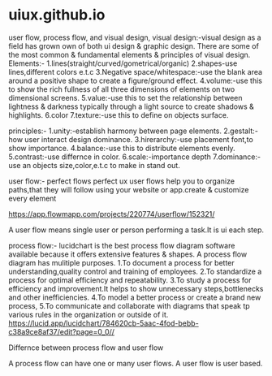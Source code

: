 # uiux.github.io
user flow, process flow, and visual design,
visual design:-visual design as a field has grown own of both ui design & graphic design.
There are some of the most common & fundamental elements & principles of visual design.
Elements:-
1.lines(straight/curved/gometrical/organic)
2.shapes-use lines,different colors e.t.c
3.Negative space/whitespace:-use the blank area around a positive shape to create a figure/ground effect.
4.volume:-use this to show the rich fullness of all three dimensions of elements on two dimensional screens.
5.value:-use this to set the relationship between lightness & darkness typically through a light source to create shadows & highlights.
6.color
7.texture:-use this to define on objects surface.

principles:-
1.unity:-establish harmony between page elements.
2.gestalt:-how user interact design dominance.
3.hirerarchy:-use placement font,to show importance.
4.balance:-use this to distribute elements evenly.
5.contrast:-use differnce in color.
6.scale:-importance depth
7.dominance:-use an objects size,color,e.t.c to make in stand out.

user flow:-
perfect flows perfect ux user flows help you to organize paths,that they will follow using your website or app.create & customize every element

https://app.flowmapp.com/projects/220774/userflow/152321/

A user flow means single user or person performing a task.It is ui each step.

process flow:-
lucidchart is the best process flow diagram software available because it offers extensive features & shapes. A process flow diagram has mulitiple purposes.
1.To document a process for better understanding,quality control and training of employees.
2.To standardize a process for optimal efficiency and repeatability.
3.To study a process for efficiency and improvement.It helps to show unnecessary steps,bottlenecks and other inefficiencies.
4.To model a better process or create a brand new process,
5.To communicate and collaborate with diagrams that speak tp various rules in the organization or outside of it.
https://lucid.app/lucidchart/784620cb-5aac-4fod-bebb-c38a9ce8af37/edit?page=0_0//

Differnce between process flow and user flow

A process flow can have one or many user flows.
A user flow is user based.



